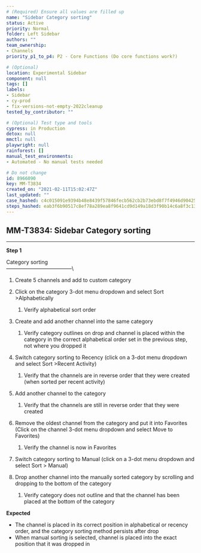 ```yaml
---
# (Required) Ensure all values are filled up
name: "Sidebar Category sorting"
status: Active
priority: Normal
folder: Left Sidebar
authors: ""
team_ownership:
- Channels
priority_p1_to_p4: P2 - Core Functions (Do core functions work?)

# (Optional)
location: Experimental Sidebar
component: null
tags: []
labels:
- Sidebar
- cy-prod
- fix-versions-not-empty-2022cleanup
tested_by_contributor: ""

# (Optional) Test type and tools
cypress: in Production
detox: null
mmctl: null
playwright: null
rainforest: []
manual_test_environments:
- Automated - No manual tests needed

# Do not change
id: 8966090
key: MM-T3834
created_on: "2021-02-11T15:02:47Z"
last_updated: ""
case_hashed: c4c015091e9394b48e8439f57846fecb562cb2b73ebd8f7f4946d9042527b3ed2030e2bfce4faded5e49f4937b7766a3
steps_hashed: eab3f6b90517c8ef78a289ea8f9641cd9d149a18d3f90b14c6a8f3c13a32ca0b802a218b740e921f6cf251f26cdaf857
---
```


<!-- (Auto-generated) Based on frontmatter's "key" and "name" -->

## MM-T3834: Sidebar Category sorting

---

**Step 1**

Category sorting\
–––––––––––––––––––––––––\\

1. Create 5 channels and add to custom category

2. Click on the category 3-dot menu dropdown and select Sort >Alphabetically

   1. Verify alphabetical sort order

3. Create and add another channel into the same category

   1. Verify category outlines on drop and channel is placed within the category in the correct alphabetical order set in the previous step, not where you dropped it

4. Switch category sorting to Recency (click on a 3-dot menu dropdown and select Sort >Recent Activity)

   1. Verify that the channels are in reverse order that they were created (when sorted per recent activity)

5. Add another channel to the category

   1. Verify that the channels are still in reverse order that they were created

6. Remove the oldest channel from the category and put it into Favorites (Click on the channel 3-dot menu dropdown and select Move to Favorites)

   1. Verify the channel is now in Favorites

7. Switch category sorting to Manual (click on a 3-dot menu dropdown and select Sort > Manual)

8. Drop another channel into the manually sorted category by scrolling and dropping to the bottom of the category

   1. Verify category does not outline and that the channel has been placed at the bottom of the category

**Expected**

- The channel is placed in its correct position in alphabetical or recency order, and the category sorting method persists after drop
- When manual sorting is selected, channel is placed into the exact position that it was dropped in
